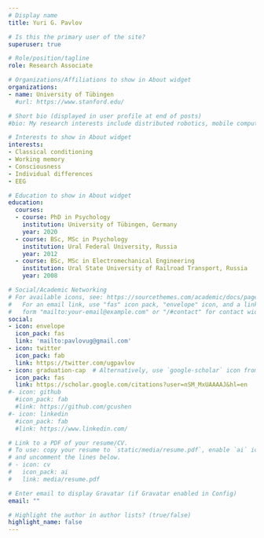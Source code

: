 ```yaml
---
# Display name
title: Yuri G. Pavlov

# Is this the primary user of the site?
superuser: true

# Role/position/tagline
role: Research Associate

# Organizations/Affiliations to show in About widget
organizations:
- name: University of Tübingen
  #url: https://www.stanford.edu/

# Short bio (displayed in user profile at end of posts)
#bio: My research interests include distributed robotics, mobile computing and programmable matter.

# Interests to show in About widget
interests:
- Classical conditioning
- Working memory
- Consciousness
- Individual differences
- EEG

# Education to show in About widget
education:
  courses:
  - course: PhD in Psychology
    institution: University of Tübingen, Germany
    year: 2020
  - course: BSc, MSc in Psychology
    institution: Ural Federal University, Russia
    year: 2012
  - course: BSc, MSc in Electromechanical Engineering
    institution: Ural State University of Railroad Transport, Russia
    year: 2008

# Social/Academic Networking
# For available icons, see: https://sourcethemes.com/academic/docs/page-builder/#icons
#   For an email link, use "fas" icon pack, "envelope" icon, and a link in the
#   form "mailto:your-email@example.com" or "/#contact" for contact widget.
social:
- icon: envelope
  icon_pack: fas
  link: 'mailto:pavlovug@gmail.com'
- icon: twitter
  icon_pack: fab
  link: https://twitter.com/ugpavlov
- icon: graduation-cap  # Alternatively, use `google-scholar` icon from `ai` icon pack
  icon_pack: fas
  link: https://scholar.google.com/citations?user=nSM_MxUAAAAJ&hl=en
#- icon: github
  #icon_pack: fab
  #link: https://github.com/gcushen
#- icon: linkedin
  #icon_pack: fab
  #link: https://www.linkedin.com/

# Link to a PDF of your resume/CV.
# To use: copy your resume to `static/media/resume.pdf`, enable `ai` icons in `params.toml`, 
# and uncomment the lines below.
# - icon: cv
#   icon_pack: ai
#   link: media/resume.pdf

# Enter email to display Gravatar (if Gravatar enabled in Config)
email: ""

# Highlight the author in author lists? (true/false)
highlight_name: false
---
```


